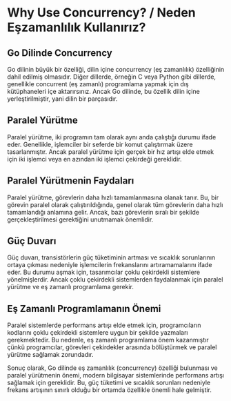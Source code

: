 # Why Use Concurrency? / Neden Eşzamanlılık Kullanırız?

## Go Dilinde Concurrency

Go dilinin büyük bir özelliği, dilin içine concurrency (eş zamanlılık) özelliğinin dahil edilmiş olmasıdır. Diğer dillerde, örneğin C veya Python gibi dillerde, genellikle concurrent (eş zamanlı) programlama yapmak için dış kütüphaneleri içe aktarırsınız. Ancak Go dilinde, bu özellik dilin içine yerleştirilmiştir, yani dilin bir parçasıdır.

## Paralel Yürütme

Paralel yürütme, iki programın tam olarak aynı anda çalıştığı durumu ifade eder. Genellikle, işlemciler bir seferde bir komut çalıştırmak üzere tasarlanmıştır. Ancak paralel yürütme için gerçek bir hız artışı elde etmek için iki işlemci veya en azından iki işlemci çekirdeği gereklidir.

## Paralel Yürütmenin Faydaları

Paralel yürütme, görevlerin daha hızlı tamamlanmasına olanak tanır. Bu, bir görevin paralel olarak çalıştırıldığında, genel olarak tüm görevlerin daha hızlı tamamlandığı anlamına gelir. Ancak, bazı görevlerin sıralı bir şekilde gerçekleştirilmesi gerektiğini unutmamak önemlidir.

## Güç Duvarı

Güç duvarı, transistörlerin güç tüketiminin artması ve sıcaklık sorunlarının ortaya çıkması nedeniyle işlemcilerin frekanslarını artıramamalarını ifade eder. Bu durumu aşmak için, tasarımcılar çoklu çekirdekli sistemlere yönelmişlerdir. Ancak çoklu çekirdekli sistemlerden faydalanmak için paralel yürütme ve eş zamanlı programlama gerekir.

## Eş Zamanlı Programlamanın Önemi

Paralel sistemlerde performans artışı elde etmek için, programcıların kodlarını çoklu çekirdekli sistemlere uygun bir şekilde yazmaları gerekmektedir. Bu nedenle, eş zamanlı programlama önem kazanmıştır çünkü programcılar, görevleri çekirdekler arasında bölüştürmek ve paralel yürütme sağlamak zorundadır.

Sonuç olarak, Go dilinde eş zamanlılık (concurrency) özelliği bulunması ve paralel yürütmenin önemi, modern bilgisayar sistemlerinde performans artışı sağlamak için gereklidir. Bu, güç tüketimi ve sıcaklık sorunları nedeniyle frekans artışının sınırlı olduğu bir ortamda özellikle önemli hale gelmiştir.